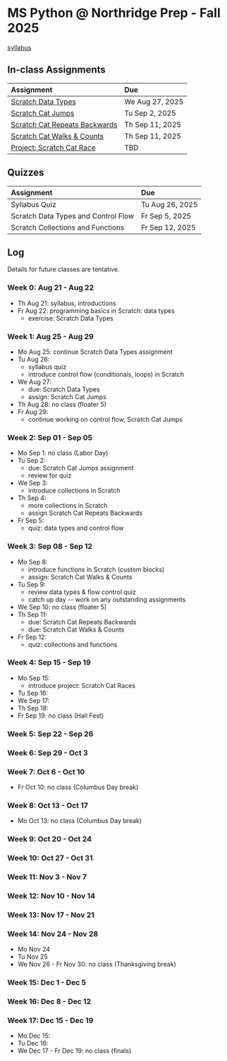 # MS Python @ Northridge Prep - Fall 2025

[syllabus]()

## In-class Assignments

| Assignment                                                                                                                              | Due             |
| :-------------------------------------------------------------------------------------------------------------------------------------- | :-------------- |
| [Scratch Data Types](https://github.com/northridge-dev/nrp-ms-python/blob/main/assignments/Scratch_Data_Types.pdf)                      | We Aug 27, 2025 |
| [Scratch Cat Jumps](https://github.com/northridge-dev/nrp-ms-python/blob/main/assignments/Scratch_Cat_Jumps.pdf)                        | Tu Sep 2, 2025  |
| [Scratch Cat Repeats Backwards](https://github.com/northridge-dev/nrp-ms-python/blob/main/assignments/Scratch_Cat_Repeat_Backwards.pdf) | Th Sep 11, 2025 |
| [Scratch Cat Walks & Counts](https://github.com/northridge-dev/nrp-ms-python/blob/main/assignments/Scratch_Cat_Walks_Counts.pdf)        | Th Sep 11, 2025 |
| [Project: Scratch Cat Race](https://github.com/northridge-dev/nrp-ms-python/blob/main/assignments/Scratch_Cat_Race.pdf)                 | TBD             |

## Quizzes

| Assignment                          | Due             |
| :---------------------------------- | :-------------- |
| Syllabus Quiz                       | Tu Aug 26, 2025 |
| Scratch Data Types and Control Flow | Fr Sep 5, 2025  |
| Scratch Collections and Functions   | Fr Sep 12, 2025 |

## Log

Details for future classes are tentative.

### Week 0: Aug 21 - Aug 22

- Th Aug 21: syllabus, introductions
- Fr Aug 22: programming basics in Scratch: data types
  - exercise: Scratch Data Types

### Week 1: Aug 25 - Aug 29

- Mo Aug 25: continue Scratch Data Types assignment
- Tu Aug 26:
  - syllabus quiz
  - introduce control flow (conditionals, loops) in Scratch
- We Aug 27:
  - due: Scratch Data Types
  - assign: Scratch Cat Jumps
- Th Aug 28: no class (floater 5)
- Fr Aug 29:
  - continue working on control flow, Scratch Cat Jumps

### Week 2: Sep 01 - Sep 05

- Mo Sep 1: no class (Labor Day)
- Tu Sep 2:
  - due: Scratch Cat Jumps assignment
  - review for quiz
- We Sep 3:
  - introduce collections in Scratch
- Th Sep 4:
  - more collections in Scratch
  - assign Scratch Cat Repeats Backwards
- Fr Sep 5:
  - quiz: data types and control flow

### Week 3: Sep 08 - Sep 12

- Mo Sep 8:
  - introduce functions in Scratch (custom blocks)
  - assign: Scratch Cat Walks & Counts
- Tu Sep 9:
  - review data types & flow control quiz
  - catch up day -- work on any outstanding assignments
- We Sep 10: no class (floater 5)
- Th Sep 11:
  - due: Scratch Cat Repeats Backwards
  - due: Scratch Cat Walks & Counts
- Fr Sep 12:
  - quiz: collections and functions

### Week 4: Sep 15 - Sep 19

- Mo Sep 15:
  - introduce project: Scratch Cat Races
- Tu Sep 16:
- We Sep 17:
- Th Sep 18:
- Fr Sep 19: no class (Hall Fest)

### Week 5: Sep 22 - Sep 26

### Week 6: Sep 29 - Oct 3

### Week 7: Oct 6 - Oct 10

- Fr Oct 10: no class (Columbus Day break)

### Week 8: Oct 13 - Oct 17

- Mo Oct 13: no class (Columbus Day break)

### Week 9: Oct 20 - Oct 24

### Week 10: Oct 27 - Oct 31

### Week 11: Nov 3 - Nov 7

### Week 12: Nov 10 - Nov 14

### Week 13: Nov 17 - Nov 21

### Week 14: Nov 24 - Nov 28

- Mo Nov 24
- Tu Nov 25
- We Nov 26 - Fr Nov 30: no class (Thanksgiving break)

### Week 15: Dec 1 - Dec 5

### Week 16: Dec 8 - Dec 12

### Week 17: Dec 15 - Dec 19

- Mo Dec 15:
- Tu Dec 16:
- We Dec 17 - Fr Dec 19: no class (finals)
